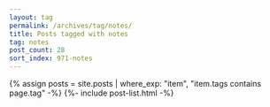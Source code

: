 ```yaml
---
layout: tag
permalink: /archives/tag/notes/
title: Posts tagged with notes
tag: notes
post_count: 28
sort_index: 971-notes
---
```

{% assign posts = site.posts | where_exp: "item", "item.tags contains page.tag" -%}
{%- include post-list.html -%}
